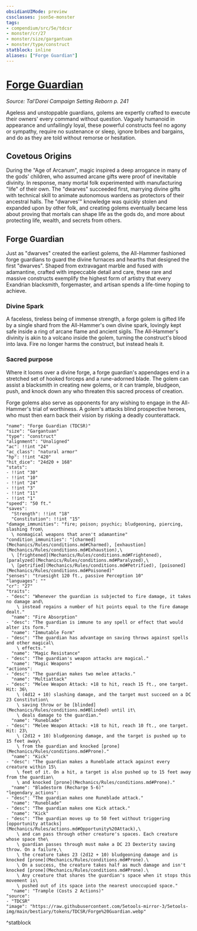 ```yaml
---
obsidianUIMode: preview
cssclasses: json5e-monster
tags:
- compendium/src/5e/tdcsr
- monster/cr/27
- monster/size/gargantuan
- monster/type/construct
statblock: inline
aliases: ["Forge Guardian"]
---
```

# [Forge Guardian](Mechanics\bestiary\construct/forge-guardian-tdcsr.md)
*Source: Tal'Dorei Campaign Setting Reborn p. 241*  

Ageless and unstoppable guardians, golems are expertly crafted to execute their owners' every command without question. Vaguely humanoid in appearance and unfailingly loyal, these powerful constructs feel no agony or sympathy, require no sustenance or sleep, ignore bribes and bargains, and do as they are told without remorse or hesitation.

## Covetous Origins

During the "Age of Arcanum", magic inspired a deep arrogance in many of the gods' children, who assumed arcane gifts were proof of inevitable divinity. In response, many mortal folk experimented with manufacturing "life" of their own. The "dwarves" succeeded first, marrying divine gifts with technical skill to animate autonomous wardens as protectors of their ancestral halls. The "dwarves'" knowledge was quickly stolen and expanded upon by other folk, and creating golems eventually became less about proving that mortals can shape life as the gods do, and more about protecting life, wealth, and secrets from others.

## Forge Guardian

Just as "dwarves" created the earliest golems, the All-Hammer fashioned forge guardians to guard the divine furnaces and hearths that designed the first "dwarves". Shaped from extravagant marble and fused with adamantine, crafted with impeccable detail and care, these rare and massive constructs exemplify the highest form of artistry that every Exandrian blacksmith, forgemaster, and artisan spends a life-time hoping to achieve.

### Divine Spark

A faceless, tireless being of immense strength, a forge golem is gifted life by a single shard from the All-Hammer's own divine spark, lovingly kept safe inside a ring of arcane flame and ancient sigils. The All-Hammer's divinity is akin to a volcano inside the golem, turning the construct's blood into lava. Fire no longer harms the construct, but instead heals it.

### Sacred purpose

Where it looms over a divine forge, a forge guardian's appendages end in a stretched set of hooked forceps and a rune-adorned blade. The golem can assist a blacksmith in creating new golems, or it can trample, bludgeon, push, and knock down any who threaten this sacred process of creation.

Forge golems also serve as opponents for any wishing to engage in the All-Hammer's trial of worthiness. A golem's attacks blind prospective heroes, who must then earn back their vision by risking a deadly counterattack.

```statblock
"name": "Forge Guardian (TDCSR)"
"size": "Gargantuan"
"type": "construct"
"alignment": "Unaligned"
"ac": !!int "24"
"ac_class": "natural armor"
"hp": !!int "420"
"hit_dice": "24d20 + 168"
"stats":
- !!int "30"
- !!int "10"
- !!int "24"
- !!int "3"
- !!int "11"
- !!int "1"
"speed": "50 ft."
"saves":
  "Strength": !!int "18"
  "Constitution": !!int "15"
"damage_immunities": "fire; poison; psychic; bludgeoning, piercing, slashing from\
  \ nonmagical weapons that aren't adamantine"
"condition_immunities": "[charmed](Mechanics/Rules/conditions.md#Charmed), [exhaustion](Mechanics/Rules/conditions.md#Exhaustion),\
  \ [frightened](Mechanics/Rules/conditions.md#Frightened), [paralyzed](Mechanics/Rules/conditions.md#Paralyzed),\
  \ [petrified](Mechanics/Rules/conditions.md#Petrified), [poisoned](Mechanics/Rules/conditions.md#Poisoned)"
"senses": "truesight 120 ft., passive Perception 10"
"languages": ""
"cr": "27"
"traits":
- "desc": "Whenever the guardian is subjected to fire damage, it takes no damage and\
    \ instead regains a number of hit points equal to the fire damage dealt."
  "name": "Fire Absorption"
- "desc": "The guardian is immune to any spell or effect that would alter its form."
  "name": "Immutable Form"
- "desc": "The guardian has advantage on saving throws against spells and other magical\
    \ effects."
  "name": "Magic Resistance"
- "desc": "The guardian's weapon attacks are magical."
  "name": "Magic Weapons"
"actions":
- "desc": "The guardian makes two melee attacks."
  "name": "Multiattack"
- "desc": "Melee Weapon Attack: +18 to hit, reach 15 ft., one target. Hit: 36\
    \ (4d12 + 10) slashing damage, and the target must succeed on a DC 23 Constitution\
    \ saving throw or be [blinded](Mechanics/Rules/conditions.md#Blinded) until it\
    \ deals damage to the guardian."
  "name": "Runeblade"
- "desc": "Melee Weapon Attack: +18 to hit, reach 10 ft., one target. Hit: 23\
    \ (2d12 + 10) bludgeoning damage, and the target is pushed up to 15 feet away\
    \ from the guardian and knocked [prone](Mechanics/Rules/conditions.md#Prone)."
  "name": "Kick"
- "desc": "The guardian makes a Runeblade attack against every creature within 15\
    \ feet of it. On a hit, a target is also pushed up to 15 feet away from the guardian\
    \ and knocked [prone](Mechanics/Rules/conditions.md#Prone)."
  "name": "Bladestorm (Recharge 5-6)"
"legendary_actions":
- "desc": "The guardian makes one Runeblade attack."
  "name": "Runeblade"
- "desc": "The guardian makes one Kick attack."
  "name": "Kick"
- "desc": "The guardian moves up to 50 feet without triggering [opportunity attacks](Mechanics/Rules/actions.md#Opportunity%20Attack),\
    \ and can pass through other creature's spaces. Each creature whose space the\
    \ guardian passes through must make a DC 23 Dexterity saving throw. On a failure,\
    \ the creature takes 23 (2d12 + 10) bludgeoning damage and is knocked [prone](Mechanics/Rules/conditions.md#Prone).\
    \ On a success, the creature takes half as much damage and isn't knocked [prone](Mechanics/Rules/conditions.md#Prone).\
    \ Any creature that shares the guardian's space when it stops this movement is\
    \ pushed out of its space into the nearest unoccupied space."
  "name": "Trample (Costs 2 Actions)"
"source":
- "TDCSR"
"image": "https://raw.githubusercontent.com/5etools-mirror-3/5etools-img/main/bestiary/tokens/TDCSR/Forge%20Guardian.webp"
```
^statblock